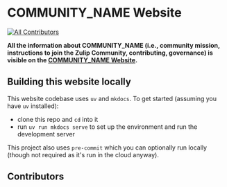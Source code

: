 # COMMUNITY_NAME Website
[![All Contributors](https://img.shields.io/github/all-contributors/VeckoTheGecko/zulip-lagrangian-community?color=ee8449&style=flat-square)](#contributors)
<!-- TODO: Update org and repo name once move is done -->

**All the information about COMMUNITY_NAME (i.e., community mission, instructions to join the Zulip Community, contributing, governance) is visible on the [COMMUNITY_NAME Website](https://uu-imau.github.io/python-for-lunch/).**

## Building this website locally

This website codebase uses `uv` and `mkdocs`. To get started (assuming you have `uv` installed):

- clone this repo and `cd` into it
- run `uv run mkdocs serve` to set up the environment and run the development server

This project also uses `pre-commit` which you can optionally run locally (though not required as it's run in the cloud anyway).

## Contributors

<!-- ALL-CONTRIBUTORS-LIST:START - Do not remove or modify this section -->
<!-- prettier-ignore-start -->
<!-- markdownlint-disable -->
<!-- markdownlint-restore -->
<!-- prettier-ignore-end -->
<!-- ALL-CONTRIBUTORS-LIST:END -->
